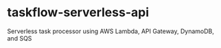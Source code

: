 # taskflow-serverless-api
Serverless task processor using AWS Lambda, API Gateway, DynamoDB, and SQS
